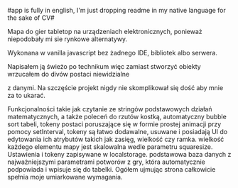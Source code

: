 #app is fully in english, I'm just dropping readme in my native language for the sake of CV#

Mapa do gier tabletop na urządzeniach elektronicznych, ponieważ niepodobały mi sie rynkowe alternatywy. 

Wykonana w vanilla javascript bez żadnego IDE, bibliotek albo serwera.

Napisałem ją świeżo po technikum więc zamiast stworzyć obiekty wrzucałem do divów postaci niewidzialne <p> z danymi. Na szczęście projekt nigdy nie skomplikował się dość aby mnie za to ukarać.

Funkcjonalności takie jak czytanie ze stringów podstawowych działań matematycznych, a także poleceń do rzutów kostką, automatyczny bubble sort tabeli, tokeny postaci poruszające się w formie prostej animacji przy pomocy setInterval, tokeny są łatwo dodawalne, usuwane i posiadają UI do edytowania ich atrybutów takich jak zasięg, wielkość czy ramka. wielkość każdego elementu mapy jest skalowalna wedle parametru squaresize. Ustawienia i tokeny zapisywane w localstorage. podstawowa baza danych z najważniejszymi parametrami potworów z gry, która automatycznie podpowiada i wpisuje się do tabelki. Ogółem ujmując strona całkowicie spełnia moje umiarkowane wymagania.
